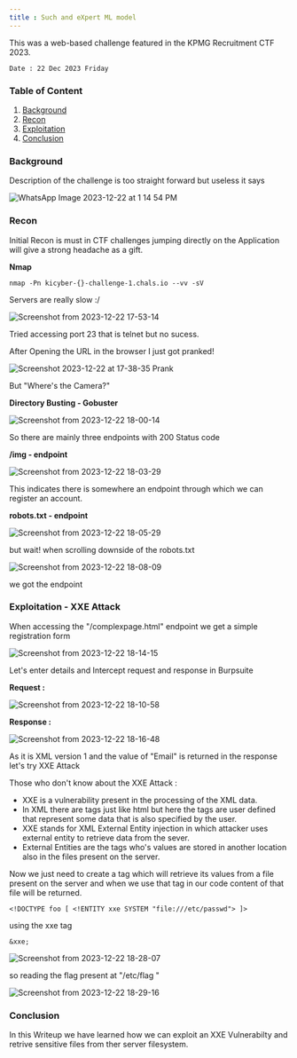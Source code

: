 ```yaml
---
title : Such and eXpert ML model 
---
```


This was a web-based challenge featured in the KPMG Recruitment CTF 2023.

`Date : 22 Dec 2023 Friday`

### Table of Content 

1. [Background](#Background)
2. [Recon](#Recon)
3. [Exploitation](#exploitation---xxe-attack)
4. [Conclusion](#conclusion)

### Background 

Description of the challenge is too straight forward but useless it says 


![WhatsApp Image 2023-12-22 at 1 14 54 PM](https://github.com/kris3c/kris3c.github.io/assets/128035061/d2cb63d3-b7a4-4915-ae3b-8b3e2684b2aa)

### Recon 

Initial Recon is must in CTF challenges jumping directly on the Application will give a strong headache as a gift.

**Nmap**

```
nmap -Pn kicyber-{}-challenge-1.chals.io --vv -sV  
```

Servers are really slow :/

![Screenshot from 2023-12-22 17-53-14](https://github.com/kris3c/kris3c.github.io/assets/128035061/a6171fcb-b4bb-42e5-bed1-46a9042eb19e)

Tried accessing port 23 that is telnet but no sucess.

After Opening the URL in the browser I just got pranked!

![Screenshot 2023-12-22 at 17-38-35 Prank](https://github.com/kris3c/kris3c.github.io/assets/128035061/b8f48ef3-0e18-41d6-afbe-5c119bbe139a)

But "Where's the Camera?"

**Directory Busting - Gobuster**

![Screenshot from 2023-12-22 18-00-14](https://github.com/kris3c/kris3c.github.io/assets/128035061/18f47a6f-6290-4fd3-94e0-098df83eb5db)

So there are mainly three endpoints with 200 Status code 

**/img - endpoint**

![Screenshot from 2023-12-22 18-03-29](https://github.com/kris3c/kris3c.github.io/assets/128035061/f370cd58-47e7-45aa-a099-e6b1a2ec84b0)

This indicates there is somewhere an endpoint through which we can register an account.

**robots.txt - endpoint**

![Screenshot from 2023-12-22 18-05-29](https://github.com/kris3c/kris3c.github.io/assets/128035061/4e9cbca7-397c-4830-bcbf-92d4a6758c53)

but wait! when scrolling downside of the robots.txt 

![Screenshot from 2023-12-22 18-08-09](https://github.com/kris3c/kris3c.github.io/assets/128035061/e2c4f49b-b666-44e2-abfb-eedd1449a555)

we got the endpoint 

### Exploitation - XXE Attack

When accessing the "/complexpage.html" endpoint we get a simple registration form

![Screenshot from 2023-12-22 18-14-15](https://github.com/kris3c/kris3c.github.io/assets/128035061/f2061b95-08eb-4aec-ba16-0cbba209a6f5)

Let's enter details and Intercept request and response in Burpsuite

**Request :**

![Screenshot from 2023-12-22 18-10-58](https://github.com/kris3c/kris3c.github.io/assets/128035061/2788caa4-e034-4e07-9d80-371129382605)


**Response :**

![Screenshot from 2023-12-22 18-16-48](https://github.com/kris3c/kris3c.github.io/assets/128035061/ff2f6291-67e4-4289-a604-8a690a2fd38a)


As it is XML version 1 and the value of "Email" is returned in the response let's try XXE Attack 

Those who don't know about the XXE Attack :

- XXE is a vulnerability present in the processing of the XML data. 
- In XML there are tags just like html but here the tags are user defined that represent some data that is also specified by the user.
- XXE stands for XML External Entity injection in which attacker uses external entity to retrieve data from the sever.
- External Entities are the tags who's values are stored in another location also in the files present on the server.

Now we just need to create a tag which will retrieve its values from a file present on the server and when we use that tag in our code content of that file will be returned.

```
<!DOCTYPE foo [ <!ENTITY xxe SYSTEM "file:///etc/passwd"> ]>
```

using the xxe tag 

```
&xxe;
```

![Screenshot from 2023-12-22 18-28-07](https://github.com/kris3c/kris3c.github.io/assets/128035061/ee31e138-dc0f-4851-930c-b901c65ee90f)


so reading the flag present at "/etc/flag "

![Screenshot from 2023-12-22 18-29-16](https://github.com/kris3c/kris3c.github.io/assets/128035061/5f043db5-acac-4bda-92cf-8eb8a3eaf22e)


### Conclusion 

In this Writeup we have learned how we can exploit an XXE Vulnerabilty and retrive sensitive files from ther server filesystem.
